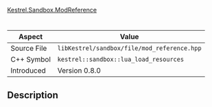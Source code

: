 [Kestrel.Sandbox.ModReference](index.md)
# 
| Aspect | Value |
| --- | --- |
| Source File | `libKestrel/sandbox/file/mod_reference.hpp` |
| C++ Symbol | `kestrel::sandbox::lua_load_resources` |
| Introduced | Version 0.8.0 |
## Description
